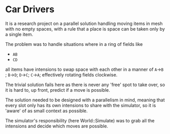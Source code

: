 # Car Drivers

It is a research project on a parallel solution handling moving items in mesh with no empty spaces, with a rule that a place is space can be taken only by a single item.

The problem was to handle situations where in a ring of fields like

* `AB`
* `CD`

all items have intensions to swap space with each other in a manner of `A`->`B` ; `B`->`D`; `D`->`C`; `C`->`A`; effectively rotating fields clockwise.

The trivial solution fails here as there is never any 'free' spot to take over, so it is hard to, up front, predict if a move is possible. 

The solution needed to be designed with a parallelism in mind, meaning that every slot only has its own intensions to share with the simulator, so it is 'aware' of as small context as possible.

The simulator's responsibility (here World::Simulate) was to grab all the intensions and decide which moves are possible.